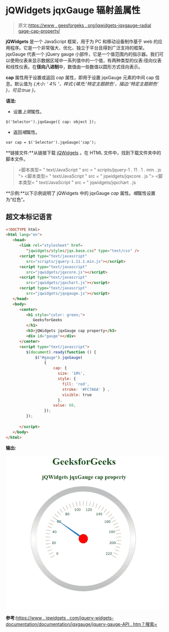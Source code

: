 # jQWidgets jqxGauge 辐射盖属性

> 原文:[https://www . geesforgeks . org/jqwidgets-jqxgauge-radial gage-cap-property/](https://www.geeksforgeeks.org/jqwidgets-jqxgauge-radialgauge-cap-property/)

**jQWidgets** 是一个 JavaScript 框架，用于为 PC 和移动设备制作基于 web 的应用程序。它是一个非常强大、优化、独立于平台且得到广泛支持的框架。jqxGauge 代表一个 jQuery gauge 小部件，它是一个值范围内的指示器。我们可以使用仪表来显示数据区域中一系列值中的一个值，有两种类型的仪表:径向仪表和线性仪表。在**径向八进制**中，数值由一些数值以圆形方式径向表示。

**cap** 属性用于设置或返回 *cap* 属性，即用于设置 jqxGauge 元素的中间 cap 信息。默认值为 *{大小: ' 4% '，样式:{填充:'特定主题颜色'，描边:'特定主题颜色' }，可见:true }。*

**语法:**

*   设置*上限*属性。

```html
$('Selector').jqxGauge({ cap: object });  
```

*   返回*帽*属性。

```html
var cap = $('Selector').jqxGauge('cap');
```

**链接文件:**从链接下载 [jQWidgets](https://www.jqwidgets.com/download/) 。在 HTML 文件中，找到下载文件夹中的脚本文件。

> <link rel="”stylesheet”" href="”jqwidgets/styles/jqx.base.css”" type="”text/css”">
> <脚本类型= " text/JavaScript " src = " scripts/jquery-1 . 11 . 1 . min . js "></脚本类型>
> <脚本类型= " text/JavaScript " src = " jqwidgets/jqxcore . js "></脚本类型>
> <脚本类型= " text/JavaScript " src = " jqwidgets/jqxchart . js

**示例:**以下示例说明了 jQWidgets 中的 jqxGauge *cap* 属性。*帽*属性设置为“红色”。

## 超文本标记语言

```html
<!DOCTYPE html>
<html lang="en">
   <head>
      <link rel="stylesheet" href=
         "jqwidgets/styles/jqx.base.css" type="text/css" />
      <script type="text/javascript" 
         src="scripts/jquery-1.11.1.min.js"></script>
      <script type="text/javascript" 
         src="jqwidgets/jqxcore.js"></script>
      <script type="text/javascript" 
         src="jqwidgets/jqxchart.js"></script>
      <script type="text/javascript" 
         src="jqwidgets/jqxgauge.js"></script>
   </head>
   <body>
      <center>
         <h1 style="color: green;">
            GeeksforGeeks
         </h1>
         <h3>jQWidgets jqxGauge cap property</h3>
         <div id="gauge"></div>
      </center>
      <script type="text/javascript">
         $(document).ready(function () {
             $("#gauge").jqxGauge(
                 {   
                     cap: { 
                       size: '10%', 
                       style: { 
                         fill: 'red', 
                         stroke: '#FC7A6A' } ,
                         visible: true 
                       },
                     value: 60,
                 });
         });

      </script>
   </body>
</html>
```

**输出:**

![](img/c720f92078b567b4a77028a4f3a34db3.png)

**参考:**[https://www . jqwidgets . com/jquery-widgets-documentation/documentation/jqxgauge/jquery-gauge-API . htm？搜索=](https://www.jqwidgets.com/jquery-widgets-documentation/documentation/jqxgauge/jquery-gauge-api.htm?search=)